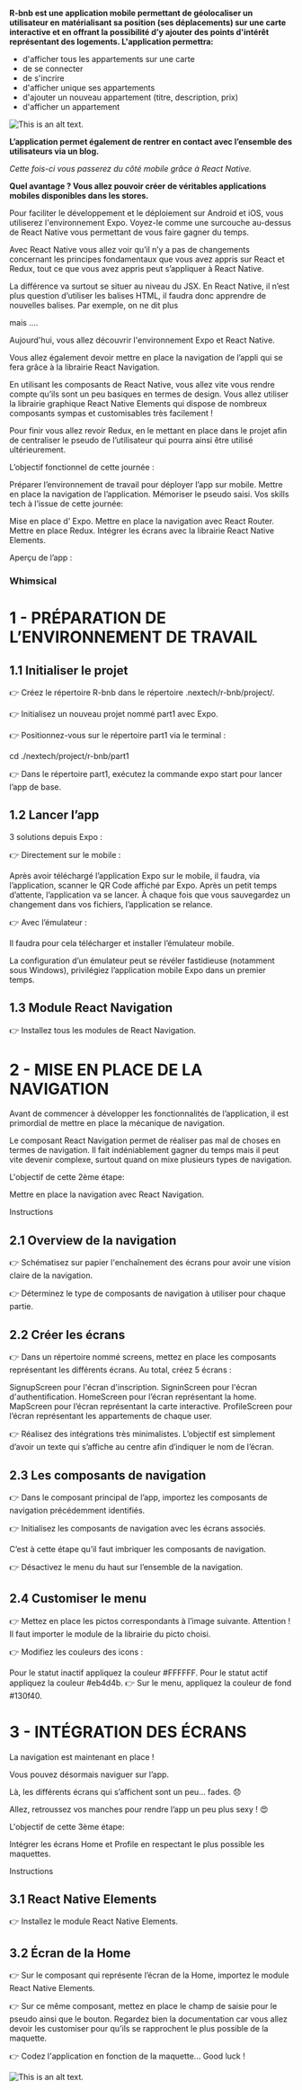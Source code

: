 **R-bnb est une application mobile permettant de géolocaliser un utilisateur en matérialisant sa position (ses déplacements) sur une carte interactive et en offrant la possibilité d’y ajouter des points d'intérêt représentant des logements. L'application permettra:** 
* d'afficher tous les appartements sur une carte
* de se connecter
* de s'incrire
* d'afficher unique ses appartements
* d'ajouter un nouveau appartement (titre, description, prix)
* d'afficher un appartement

![This is an alt text.](/image/home.png "This is a sample image.")


**L’application permet également de rentrer en contact avec l’ensemble des utilisateurs via un blog.**


_Cette fois-ci vous passerez du côté mobile grâce à React Native._

**Quel avantage ? Vous allez pouvoir créer de véritables applications mobiles disponibles dans les stores.**


Pour faciliter le développement et le déploiement sur Android et iOS, vous utiliserez l'environnement Expo. Voyez-le comme une surcouche au-dessus de React Native vous permettant de vous faire gagner du temps.

Avec React Native vous allez voir qu’il n’y a pas de changements concernant les principes fondamentaux que vous avez appris sur React et Redux, tout ce que vous avez appris peut s’appliquer à React Native.


La différence va surtout se situer au niveau du JSX. En React Native, il n’est plus question d’utiliser les balises HTML, il faudra donc apprendre de nouvelles balises. Par exemple, on ne dit plus <div> mais <view>….


Aujourd'hui, vous allez découvrir l'environnement Expo et React Native.

Vous allez également devoir mettre en place la navigation de l’appli qui se fera grâce à la librairie React Navigation.

En utilisant les composants de React Native, vous allez vite vous rendre compte qu’ils sont un peu basiques en termes de design. Vous allez utiliser la librairie graphique React Native Elements qui dispose de nombreux composants sympas et customisables très facilement !

Pour finir vous allez revoir Redux, en le mettant en place dans le projet afin de centraliser le pseudo de l’utilisateur qui pourra ainsi être utilisé ultérieurement.


L’objectif fonctionnel de cette journée :

Préparer l’environnement de travail pour déployer l’app sur mobile.
Mettre en place la navigation de l’application.
Mémoriser le pseudo saisi.
Vos skills tech à l’issue de cette journée:

Mise en place d’ Expo.
Mettre en place la navigation avec React Router.
Mettre en place Redux.
Intégrer les écrans avec la librairie  React Native Elements.

Aperçu de l’app :

### Whimsical
   
# 1 - PRÉPARATION DE L’ENVIRONNEMENT DE TRAVAIL

## 1.1 Initialiser le projet
👉 Créez le répertoire R-bnb dans le répertoire .nextech/r-bnb/project/.

👉 Initialisez un nouveau projet nommé part1 avec Expo.

👉 Positionnez-vous sur le répertoire part1 via le terminal :

cd ./nextech/project/r-bnb/part1


👉 Dans le répertoire part1, exécutez la commande expo start pour lancer l’app de base.

## 1.2 Lancer l’app
3 solutions depuis Expo :


👉 Directement sur le mobile :

Après avoir téléchargé l’application Expo sur le mobile, il faudra, via l’application, scanner le QR Code affiché par Expo. Après un petit temps d’attente, l’application va se lancer. À chaque fois que vous sauvegardez un changement dans vos fichiers, l’application se relance.


👉 Avec l’émulateur :

Il faudra pour cela télécharger et installer l’émulateur mobile.

La configuration d’un émulateur peut se révéler fastidieuse (notamment sous Windows), privilégiez l’application mobile Expo dans un premier temps.


## 1.3 Module React Navigation
👉 Installez tous les modules de React Navigation.



# 2 - MISE EN PLACE DE LA NAVIGATION

Avant de commencer à développer les fonctionnalités de l’application, il est primordial de mettre en place la mécanique de navigation.

Le composant React Navigation permet de réaliser pas mal de choses en termes de navigation. Il fait indéniablement gagner du temps mais il peut vite devenir complexe, surtout quand on mixe plusieurs types de navigation.


L'objectif de cette 2ème étape:

Mettre en place la navigation avec React Navigation.


Instructions

## 2.1 Overview de la navigation
👉 Schématisez sur papier l'enchaînement des écrans pour avoir une vision claire de la navigation.

👉 Déterminez le type de composants de navigation à utiliser pour chaque partie.


## 2.2 Créer les écrans
👉 Dans un répertoire nommé screens, mettez en place les composants représentant les différents écrans. Au total, créez 5 écrans : 

SignupScreen pour l'écran d'inscription.
SigninScreen pour l'écran d'authentification.
HomeScreen pour l’écran représentant la home.
MapScreen pour l’écran représentant la carte interactive.
ProfileScreen pour l’écran représentant les appartements de chaque user.


👉 Réalisez des intégrations très minimalistes. L’objectif est simplement d’avoir un texte qui s’affiche au centre afin d’indiquer le nom de l’écran.





## 2.3 Les composants de navigation
👉 Dans le composant principal de l’app, importez les composants de navigation précédemment identifiés.

👉 Initialisez les composants de navigation avec les écrans associés.

C’est à cette étape qu’il faut imbriquer les composants de navigation.


👉 Désactivez le menu du haut sur l’ensemble de la navigation.

## 2.4 Customiser le menu
👉 Mettez en place les pictos correspondants à l’image suivante. Attention ! Il faut importer le module de la librairie du picto choisi.


👉 Modifiez les couleurs des icons :

Pour le statut inactif appliquez la couleur #FFFFFF.
Pour le statut actif appliquez la couleur #eb4d4b.
👉 Sur le menu, appliquez la couleur de fond #130f40.


# 3 - INTÉGRATION DES ÉCRANS

La navigation est maintenant en place !

Vous pouvez désormais naviguer sur l’app.

Là, les différents écrans qui s’affichent sont un peu… fades. 😞

Allez, retroussez vos manches pour rendre l’app un peu plus sexy ! 😍


L'objectif de cette 3ème étape:

Intégrer les écrans Home et Profile en respectant le plus possible les maquettes.


Instructions


## 3.1 React Native Elements
👉 Installez le module React Native Elements.



## 3.2 Écran de la Home
👉 Sur le composant qui représente l’écran de la Home, importez le module React Native Elements.

👉 Sur ce même composant, mettez en place le champ de saisie pour le pseudo ainsi que le bouton. Regardez bien la documentation car vous allez devoir les customiser pour qu’ils se rapprochent le plus possible de la maquette.


👉 Codez l'application en fonction de la maquette... Good luck !

![This is an alt text.](/image/Airbnb.png "This is a sample image.")



